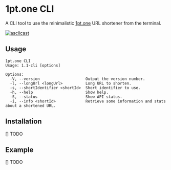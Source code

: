 # 1pt.one CLI

A CLI tool to use the minimalistic [1pt.one](https://github.com/Jeusto/1pt.one) URL shortener from the terminal.

[![asciicast](https://asciinema.org/a/6i8gic8uXmrM7TMqVMFGDpxw2.svg)](https://asciinema.org/a/6i8gic8uXmrM7TMqVMFGDpxw2)

## Usage

```
1pt.one CLI
Usage: 1.1-cli [options]

Options:
  -V, --version                    Output the version number.
  -l, --longUrl <longUrl>          Long URL to shorten.
  -s, --shortIdentifier <shortId>  Short identifier to use.
  -h, --help                       Show help.
  -S, --status                     Show API status.
  -i, --info <shortId>             Retrieve some information and stats about a shortened URL.
```

## Installation

[] TODO

## Example

[] TODO
